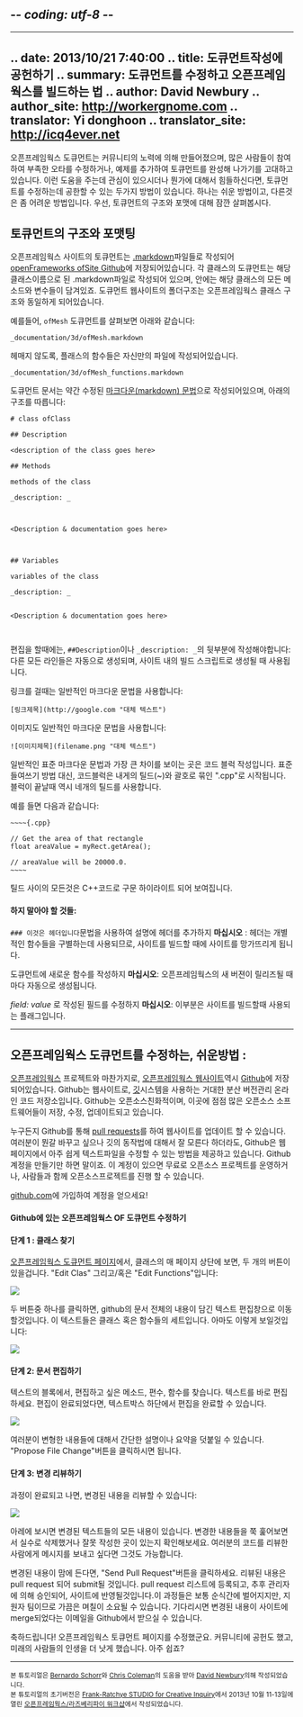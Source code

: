 ## -*- coding: utf-8 -*-
---
.. date: 2013/10/21 7:40:00
.. title: 도큐먼트작성에 공헌하기
.. summary: 도큐먼트를 수정하고 오픈프레임웍스를 빌드하는 법
.. author: David Newbury
.. author_site: http://workergnome.com
.. translator: Yi donghoon
.. translator_site: http://icq4ever.net
---

오픈프레임웍스 도큐먼트는 커뮤니티의 노력에 의해 만들어졌으며, 많은 사람들이 참여하여 부족한 오타를 수정하거나, 예제를 추가하여 토큐먼트를 완성해 나가기를 고대하고 있습니다. 이런 도움을 주는데 관심이 있으시더나 뭔가에 대해서 힘들하신다면, 토큐먼트를 수정하는데 공한할 수 있는 두가지 방법이 있습니다. 하나는 쉬운 방법이고, 다른것은 좀 어려운 방법입니다.
우선, 토큐먼트의 구조와 포맷에 대해 잠깐 살펴봅시다.

## 토큐먼트의 구조와 포맷팅

오픈프레임웍스 사이트의 토큐먼트는 [.markdown](http://daringfireball.net/projects/markdown/syntax)파일들로 작성되어 [openFrameworks ofSite Github](https://github.com/openframeworks/ofSite/)에 저장되어있습니다. 각 클래스의 도큐먼트는 해당 클래스이름으로 된 .markdown파일로 작성되어 있으며, 안에는 해당 클래스의 모든 메소드와 변수들이 담겨있죠. 도큐먼트 웹사이트의 폴더구조는 오픈프레임웍스 클래스 구조와 동일하게 되어있습니다.

예를들어, ``ofMesh`` 도큐먼트를 살펴보면 아래와 같습니다:

    _documentation/3d/ofMesh.markdown

헤매지 않도록, 플래스의 함수들은 자신만의 파일에 작성되어있습니다.

    _documentation/3d/ofMesh_functions.markdown


도큐먼트 문서는 약간 수정된 [마크다운(markdown) 문법](http://daringfireball.net/projects/markdown/syntax)으로 작성되어있으며, 아래의 구조를 따릅니다:

```
# class ofClass

## Description

<description of the class goes here>

## Methods

methods of the class

_description: _



<Description & documentation goes here>



## Variables

variables of the class

_description: _


<Description & documentation goes here>



```

편집을 할때에는, ``##Description``이나 ``_description: _``의 뒷부분에 작성해야합니다: 다른 모든 라인들은 자동으로 생성되며, 사이트 내의 빌드 스크립트로 생성될 때 사용됩니다.

링크를 걸때는 일반적인 마크다운 문법을 사용합니다:

    [링크제목](http://google.com "대체 텍스트")

이미지도 일반적인 마크다운 문법을 사용합니다:

    ![이미지제목](filename.png "대체 텍스트")

일반적인 표준 마크다운 문법과 가장 큰 차이를 보이는 곳은 코드 블럭 작성입니다. 표준 들여쓰기 방법 대신, 코드블럭은 내게의 틸드(~)와 괄호로 묶인 ".cpp"로 시작됩니다. 블럭이 끝날때 역시 네개의 틸드를 사용합니다.

예를 들면 다음과 같습니다:

    ~~~~{.cpp}
    
    // Get the area of that rectangle
    float areaValue = myRect.getArea();
    
    // areaValue will be 20000.0.
    ~~~~

틸드 사이의 모든것은 C++코드로 구문 하이라이트 되어 보여집니다.

#### 하지 말아야 할 것들:

``### 이것은 헤더입니다``문법을 사용하여 설명에 헤더를 추가하지 **마십시오** : 헤더는 개별적인 함수들을 구별하는데 사용되므로, 사이트를 빌드할 때에 사이트를 망가뜨리게 됩니다.

도큐먼트에 새로운 함수를 작성하지 **마십시오**: 오픈프레임웍스의 새 버젼이 릴리즈될 때마다 자동으로 생성됩니다.

_field: value_ 로 작성된 필드를 수정하지 **마십시오**: 이부분은 사이트를 빌드할때 사용되는 플래그입니다.



----

## 오픈프레임웍스 도큐먼트를 수정하는, 쉬운방법 :

[오픈프레임웍스](https://github.com/openframeworks/openFrameworks) 프로젝트와 마찬가지로, [오픈프레임웍스 웹사이트](/)역시 [Github](https://github.com/openframeworks/ofSite)에 저장되어있습니다. Github는 웹사이트로, [깃](http://git-scm.com)시스템을 사용하는 거대한 분산 버전관리 온라인 코드 저장소입니다. Github는 오픈소스친화적이며, 이곳에 점점 많은 오픈소스 소프트웨어들이 저장, 수정, 업데이트되고 있습니다.

누구든지 Github를 통해 [pull requests](https://help.github.com/articles/using-pull-requests)를 하여 웹사이트를 업데이트 할 수 있습니다. 여러분이 뭔갈 바꾸고 싶으나 깃의 동작법에 대해서 잘 모른다 하더라도, Github은 웹 페이지에서 아주 쉽게 텍스트파일을 수정할 수 있는 방법을 제공하고 있습니다. Github계정을 만들기만 하면 말이죠. 이 계정이 있으면 무료로 오픈소스 프로젝트를 운영하거나, 사람들과 함께 오픈소스프로젝트를 진행 할 수 있습니다.

[github.com](https://github.com)에 가입하여 계정을 얻으세요! 

#### Github에 있는 오픈프레임웍스 OF 도큐먼트 수정하기

#### 단계 1 : 클래스 찾기

[오픈프레임웍스 도큐먼트 페이지](/ko/documentation/)에서, 클래스의 매 페이지 상단에 보면, 두 개의 버튼이 있을겁니다. "Edit Clas" 그리고/혹은 "Edit Functions"입니다:

![](editclass.png)

두 버튼중 하나를 클릭하면, github의 문서 전체의 내용이 담긴 텍스트 편집창으로 이동할것입니다. 이 텍스트들은 클래스 혹은 함수들의 세트입니다. 아마도 이렇게 보일것입니다:

![](editscreen.png)

#### 단계 2: 문서 편집하기 

텍스트의 블록에서, 편집하고 싶은 메소드, 편수, 함수를 찾습니다. 텍스트를 바로 편집하세요. 편집이 완료되었다면, 텍스트박스 하단에서 편집을 완료할 수 있습니다.

![](edit_save.png)

여러분이 변형한 내용들에 대해서 간단한 설명이나 요약을 덧붙일 수 있습니다. "Propose File Change"버튼을 클릭하시면 됩니다.

#### 단계 3: 변경 리뷰하기

과정이 완료되고 나면, 변경된 내용을 리뷰할 수 있습니다:

![](review.png)

아레에 보시면 변경된 텍스트들의 모든 내용이 있습니다. 변경한 내용들을 쭉 훑어보면서 실수로 삭제했거나 잘못 작성한 곳이 있는지 확인해보세요. 여러분의 코드를 리뷰한
사람에게 메시지를 보내고 싶다면 그것도 가능합니다. 

변경된 내용이 맘에 든다면, "Send Pull Request"버튼을 클릭하세요. 리뷰된 내용은 pull request 되어 submit될 것입니다. pull request 리스트에 등록되고, 추후 관리자에 의해 승인되어, 사이트에 반영될것입니다.이 과정들은 보통 순식간에 벌어지지만, 지원자 팀이므로 가끔은 며칠이 소요될 수 있습니다. 기다리시면 변경된 내용이 사이트에 merge되었다는 이메일을 Github에서 받으실 수 있습니다. 

축하드립니다! 오픈프레임웍스 토큐먼트 페이지를 수정했군요. 커뮤니티에 공헌도 했고, 미래의 사람들의 인생을 더 낫게 했습니다. 아주 쉽죠?
    

----

<small>본 튜토리얼은 [Bernardo Schorr](https://twitter.com/bernardoschorr)와 [Chris Coleman](https://twitter.com/digitalcoleman)의 도움을 받아 [David Newbury](https://twitter.com/workergnome)의해 작성되었습니다.</small>
<br/><small>본 튜토리얼의 초기버전은 [Frank-Ratchye STUDIO for Creative Inquiry](http://studioforcreativeinquiry.org)에서 2013년 10월 11-13일에 열린 [오픈프레임웍스/라즈베리파이 워크샵](http://studioforcreativeinquiry.org/events/creative-coding-on-the-raspberry-pi-with-openframeworks)에서 작성되었습니다.</small>

